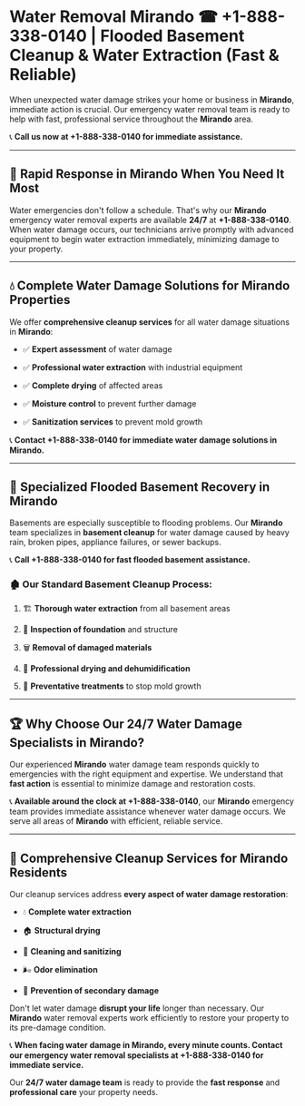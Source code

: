 # Water Removal Mirando ☎ +1-888-338-0140 | Flooded Basement Cleanup & Water Extraction (Fast & Reliable)

When unexpected water damage strikes your home or business in **Mirando**, immediate action is crucial. Our emergency water removal team is ready to help with fast, professional service throughout the **Mirando** area. 

📞 **Call us now at +1-888-338-0140 for immediate assistance.**
---
## 🚀 Rapid Response in Mirando When You Need It Most
Water emergencies don't follow a schedule. That's why our **Mirando** emergency water removal experts are available **24/7** at **+1-888-338-0140**. When water damage occurs, our technicians arrive promptly with advanced equipment to begin water extraction immediately, minimizing damage to your property.
---
## 💧 Complete Water Damage Solutions for Mirando Properties
We offer **comprehensive cleanup services** for all water damage situations in **Mirando**:
- ✅ **Expert assessment** of water damage  
- ✅ **Professional water extraction** with industrial equipment  
- ✅ **Complete drying** of affected areas  
- ✅ **Moisture control** to prevent further damage  
- ✅ **Sanitization services** to prevent mold growth  
📞 **Contact +1-888-338-0140 for immediate water damage solutions in Mirando.**
---
## 🌊 Specialized Flooded Basement Recovery in Mirando
Basements are especially susceptible to flooding problems. Our **Mirando** team specializes in **basement cleanup** for water damage caused by heavy rain, broken pipes, appliance failures, or sewer backups. 
📞 **Call +1-888-338-0140 for fast flooded basement assistance.**
### 🏚️ Our Standard Basement Cleanup Process:
1. 🏗️ **Thorough water extraction** from all basement areas  
2. 🔎 **Inspection of foundation** and structure  
3. 🗑️ **Removal of damaged materials**  
4. 💨 **Professional drying and dehumidification**  
5. 🚫 **Preventative treatments** to stop mold growth  
---
## 🏆 Why Choose Our 24/7 Water Damage Specialists in Mirando?
Our experienced **Mirando** water damage team responds quickly to emergencies with the right equipment and expertise. We understand that **fast action** is essential to minimize damage and restoration costs.
📞 **Available around the clock at +1-888-338-0140**, our **Mirando** emergency team provides immediate assistance whenever water damage occurs. We serve all areas of **Mirando** with efficient, reliable service.
---
## 🧹 Comprehensive Cleanup Services for Mirando Residents
Our cleanup services address **every aspect of water damage restoration**:
- 💧 **Complete water extraction**  
- 🏠 **Structural drying**  
- 🧼 **Cleaning and sanitizing**  
- 🌬️ **Odor elimination**  
- 🚫 **Prevention of secondary damage**  
Don't let water damage **disrupt your life** longer than necessary. Our **Mirando** water removal experts work efficiently to restore your property to its pre-damage condition.
📞 **When facing water damage in Mirando, every minute counts. Contact our emergency water removal specialists at +1-888-338-0140 for immediate service.**
Our **24/7 water damage team** is ready to provide the **fast response** and **professional care** your property needs.

